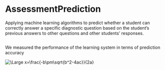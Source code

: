 # AssessmentPrediction
Applying machine learning algorithms to predict whether a student can correctly answer a specific diagnostic question based on the student’s previous answers to other questions and other students’ responses.

## 
We measured the performance of the learning system in terms of prediction accuracy 

<img src="https://latex.codecogs.com/svg.latex?\Large&space;\text{prediction accuracy} = \frac{\text{the number of correct predictions}}{\text{the number of total predictions}}" title="\Large x=\frac{-b\pm\sqrt{b^2-4ac}}{2a}" />


